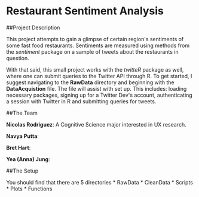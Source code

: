 # Restaurant Sentiment Analysis

##Project Description

This project attempts to gain a glimpse of certain region's sentiments of
some fast food restaurants. Sentiments are measured using methods from
the *sentiment* package on a sample of tweets about the restaurants in
question.

With that said, this small project works with the *twitteR* package as well,
where one can submit queries to the Twitter API through R. To get started, I
suggest navigating to the **RawData** directory and beginning with
the **DataAcquistion** file. The file will assist with set up. This includes:
loading necessary packages, signing up for a Twitter Dev's account,
authenticating a session with Twitter in R and submitting queries for tweets.

##The Team

**Nicolas Rodriguez**: A Cognitive Science major interested in UX research.

**Navya Putta**:

**Bret Hart**:

**Yea (Anna) Jung**:

##The Setup

You should find that there are 5 directories
    * RawData
    * CleanData
    * Scripts
    * Plots
    * Functions 
